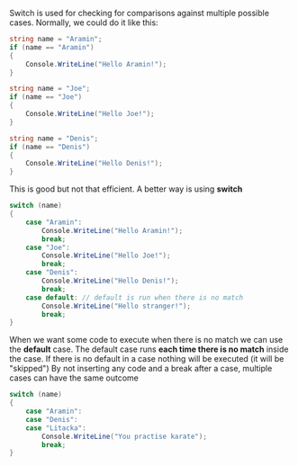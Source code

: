 Switch is used for checking for comparisons against multiple possible cases. Normally, we could do it like this:
```C#
string name = "Aramin";
if (name == "Aramin")
{
	Console.WriteLine("Hello Aramin!");
}

string name = "Joe";
if (name == "Joe")
{
	Console.WriteLine("Hello Joe!");
}

string name = "Denis";
if (name == "Denis")
{
	Console.WriteLine("Hello Denis!");
}
```
This is good but not that efficient. A better way is using **switch**
```C#
switch (name)
{
	case "Aramin":
		Console.WriteLine("Hello Aramin!");
		break;
	case "Joe":
		Console.WriteLine("Hello Joe!");
		break;
	case "Denis":
		Console.WriteLine("Hello Denis!");
		break;
	case default: // default is run when there is no match
		Console.WriteLine("Hello stranger!");
		break;
}
```
When we want some code to execute when there is no match we can use the **default** case. The default case runs **each time there is no match** inside the case. If there is no default in a case nothing will be executed (it will be "skipped")
By not inserting any code and a break after a case, multiple cases can have the same outcome
```C#
switch (name)
{
	case "Aramin":
	case "Denis":
	case "Litacka":
		Console.WriteLine("You practise karate");
		break;
}
```